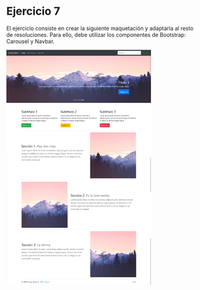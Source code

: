 <h1>Ejercicio 7</h1>
<p>El ejercicio consiste en crear la siguiente maquetación y adaptarla al resto de resoluciones. Para ello, debe utilizar los componentes de Bootstrap: Carousel y Navbar.</p>
<img src="./DIW_Tema1_Ej7.jpg" alt="Maquetacion" width="75%">